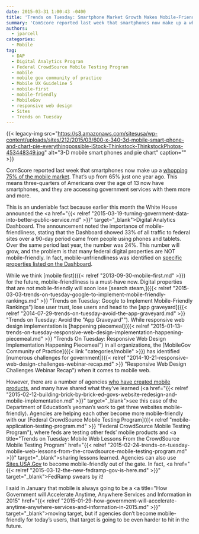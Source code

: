 ```yaml
---
date: 2015-03-31 1:00:43 -0400
title: 'Trends on Tuesday: Smartphone Market Growth Makes Mobile-Friendly a Must'
summary: 'ComScore reported last week that smartphones now make up a whopping 75% of the mobile market. That&rsquo;s up from 65% just one year ago. This means three-quarters of Americans over the age of 13 now have smartphones, and they are accessing government services with them more and more. This is an undeniable fact because earlier this'
authors:
  - jparcell
categories:
  - Mobile
tag:
  - DAP
  - Digital Analytics Program
  - Federal CrowdSource Mobile Testing Program
  - mobile
  - mobile gov community of practice
  - Mobile UX Guideline 5
  - mobile-first
  - mobile-friendly
  - MobileGov
  - responsive web design
  - Sites
  - Trends on Tuesday
---
```


{{< legacy-img src="https://s3.amazonaws.com/sitesusa/wp-content/uploads/sites/212/2015/03/600-x-340-3d-mobile-smart-phone-and-chart-pie-everythingpossible-iStock-Thinkstock-ThinkstockPhotos-453448349.jpg" alt="3-D mobile smart phones and pie chart" caption="" >}} 

ComScore reported last week that smartphones now make up a [whopping 75% of the mobile market](http://www.mobilemarketingwatch.com/smartphones-now-three-quarters-of-the-mobile-market-49151/). That’s up from 65% just one year ago. This means three-quarters of Americans over the age of 13 now have smartphones, and they are accessing government services with them more and more.

This is an undeniable fact because earlier this month the White House announced the <a href="{{< relref "2015-03-19-turning-government-data-into-better-public-service.md" >}}" target="_blank">Digital Analytics Dashboard</a>. The announcement noted the importance of mobile-friendliness, stating that the Dashboard showed 33% of all traffic to federal sites over a 90-day period came from people using phones and tablets. Over the same period last year, the number was 24%. This number will grow, and the problem is that many federal digital properties are NOT mobile-friendly. In fact, mobile-unfriendliness was identified on <a href="http://www.nextgov.com/mobile/2015/03/4-most-popular-dot-govs-arent-mobile-friendly/108135/" target="_blank">specific properties listed on the Dashboard</a>.

While we think [mobile first]({{< relref "2013-09-30-mobile-first.md" >}}) for the future, mobile-friendliness is a must-have now. Digital properties that are not mobile-friendly will soon lose [search steam,]({{< relref "2015-03-03-trends-on-tuesday-google-to-implement-mobile-friendly-rankings.md" >}} "Trends on Tuesday: Google to Implement Mobile-Friendly Rankings") lose user trust, lose users and head to the [app graveyard]({{< relref "2014-07-29-trends-on-tuesday-avoid-the-app-graveyard.md" >}} "Trends on Tuesday: Avoid the "App Graveyard""). While responsive web design implementation is [happening piecemeal]({{< relref "2015-01-13-trends-on-tuesday-responsive-web-design-implementation-happening-piecemeal.md" >}} "Trends On Tuesday: Responsive Web Design Implementation Happening Piecemeal") in all organizations, the [MobileGov Community of Practice]({{< link "categories/mobile" >}}) has identified [numerous challenges for government]({{< relref "2014-10-21-responsive-web-design-challenges-webinar-recap.md" >}} "Responsive Web Design Challenges Webinar Recap") when it comes to mobile web.

However, there are a number of agencies [who have created mobile products](http://www.usa.gov/mobileapps.shtml), and many have shared what they&#8217;ve learned (<a href="{{< relref "2015-02-12-building-brick-by-brick-ed-govs-website-redesign-and-mobile-implementation.md" >}}" target="_blank">see this case of the Department of Education&#8217;s yeoman&#8217;s work to get three websites mobile-friendly</a>). Agencies are helping each other become more mobile-friendly with our [Federal CrowdSource Mobile Testing Program]({{< relref "mobile-application-testing-program.md" >}} "Federal CrowdSource Mobile Testing Program"), where feds are testing other feds&#8217; mobile products and <a title="Trends on Tuesday: Mobile Web Lessons From the CrowdSource Mobile Testing Program" href="{{< relref "2015-02-24-trends-on-tuesday-mobile-web-lessons-from-the-crowdsource-mobile-testing-program.md" >}}" target="_blank">sharing lessons learned</a>. Agencies can also use <a href="https://sites.usa.gov/" target="_blank">Sites.USA.Gov</a> to become mobile-friendly out of the gate. In fact, <a href="{{< relref "2015-03-12-the-new-fedramp-gov-is-here.md" >}}" target="_blank">FedRamp swears by it</a>!

I said in January that mobile is always going to be a <a title="How Government will Accelerate Anytime, Anywhere Services and Information in 2015" href="{{< relref "2015-01-29-how-government-will-accelerate-anytime-anywhere-services-and-information-in-2015.md" >}}" target="_blank">moving target</a>, but if agencies don&#8217;t become mobile-friendly for today&#8217;s users, that target is going to be even harder to hit in the future.